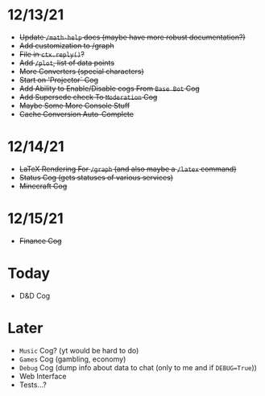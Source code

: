 # 12/13/21

- ~~Update `/math-help` docs (maybe have more robust documentation?)~~
- ~~Add customization to /graph~~
- ~~File in `ctx.reply()`?~~
- ~~Add `/plot`, list of data points~~
- ~~More Converters (special characters)~~
- ~~Start on 'Projector` Cog~~
- ~~Add Ability to Enable/Disable cogs From `Base Bot` Cog~~
- ~~Add Supersede check To `Moderation` Cog~~
- ~~Maybe Some More Console Stuff~~
- ~~Cache Conversion Auto-Complete~~

# 12/14/21

- ~~LaTeX Rendering For `/graph` (and also maybe a `/latex` command)~~
- ~~Status Cog (gets statuses of various services)~~
- ~~Minecraft Cog~~

# 12/15/21

- ~~Finance Cog~~

# Today 
- D&D Cog

# Later

- `Music` Cog? (yt would be hard to do)
- `Games` Cog (gambling, economy)
- `Debug` Cog (dump info about data to chat (only to me and if `DEBUG=True`))
- Web Interface
- Tests...?
